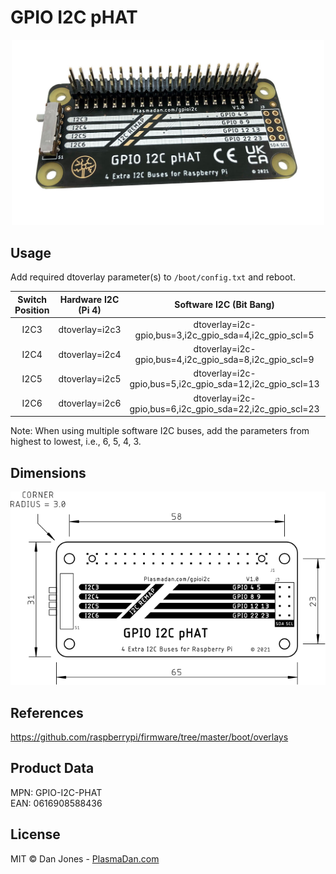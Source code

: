 # GPIO I2C pHAT

<p align="center">
    <a href="https://plasmadan.com/gpioi2c?utm_source=github&utm_medium=banner" target="_blank" rel="nofollow">
        <img alt="GPIO I2C pHAT" src="/img/gpio-i2c-phat.jpg" width="500">
    </a>
</p>

## Usage

Add required dtoverlay parameter(s) to ```/boot/config.txt``` and reboot.

| Switch Position | Hardware I2C (Pi 4) | Software I2C (Bit Bang) | GPIO |
| :---: | :---: | :---: | :---: |
| I2C3 | dtoverlay=i2c3 | dtoverlay=i2c-gpio,bus=3,i2c_gpio_sda=4,i2c_gpio_scl=5 | 4 5 |
| I2C4 | dtoverlay=i2c4 | dtoverlay=i2c-gpio,bus=4,i2c_gpio_sda=8,i2c_gpio_scl=9 | 8 9 |
| I2C5 | dtoverlay=i2c5 | dtoverlay=i2c-gpio,bus=5,i2c_gpio_sda=12,i2c_gpio_scl=13 | 12 13 |
| I2C6 | dtoverlay=i2c6 | dtoverlay=i2c-gpio,bus=6,i2c_gpio_sda=22,i2c_gpio_scl=23 | 22 23 |

Note: When using multiple software I2C buses, add the parameters from highest to lowest, i.e., 6, 5, 4, 3.

## Dimensions

<p align="center">
    <a href="https://raw.githubusercontent.com/plasmadancom/GPIO-I2C-pHAT/main/img/gpio-i2c-phat-v1.0-dimensions.svg">
        <img alt="Mechanical Drawing" src="/img/gpio-i2c-phat-v1.0-dimensions.svg" width="600">
    </a>
</p>

## References

https://github.com/raspberrypi/firmware/tree/master/boot/overlays

## Product Data

MPN: GPIO-I2C-PHAT  
EAN: 0616908588436

## License

MIT © Dan Jones - [PlasmaDan.com](https://plasmadan.com)
